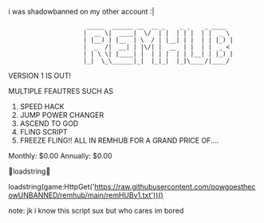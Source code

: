 i was shadowbanned on my other account :|

						  _____  ______ __  __ _    _ _    _ ____                     
						 |  __ \|  ____|  \/  | |  | | |  | |  _ \                
						 | |__) | |__  | \  / | |__| | |  | | |_) |              
						 |  _  /|  __| | |\/| |  __  | |  | |  _ <                 
						 | | \ \| |____| |  | | |  | | |__| | |_) |                         
						 |_|  \_\______|_|  |_|_|  |_|\____/|____/                                     
                                           
                                           
 
 VERSION 1 IS OUT!

 MULTIPLE FEAUTRES SUCH AS

 1. SPEED HACK
 2. JUMP POWER CHANGER
 3. ASCEND TO GOD
 4. FLING SCRIPT
 5. FREEZE FLING!!
ALL IN REMHUB FOR A GRAND PRICE OF....

Monthly: $0.00
Annually: $0.00

🔽loadstring🔽

loadstring(game:HttpGet('https://raw.githubusercontent.com/powgoesthecowUNBANNED/remhub/main/remHUBv1.txt'))()

note: jk i know this script sux but who cares im bored
